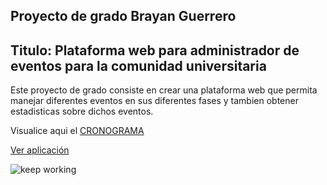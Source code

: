 ## Proyecto de grado Brayan Guerrero
## Titulo: Plataforma web para administrador de eventos para la comunidad universitaria  

Este proyecto de grado consiste en crear una plataforma web que permita manejar diferentes eventos en sus diferentes fases y tambien obtener estadisticas sobre dichos eventos.

Visualice aqui el [CRONOGRAMA](https://docs.google.com/spreadsheets/d/1RLBRFkarLfwdpWXUgt7J6-iDbVPPWmFZfGgn-mSF-4U/edit?usp=sharing)

[Ver aplicación](https://my-events-project-brayang26.c9users.io/index.html)

![keep working](https://www.ea-coder.com/wp-content/uploads/2015/07/can-any-strategy-be-coded-into-mt4-robot-704x450.jpg)


